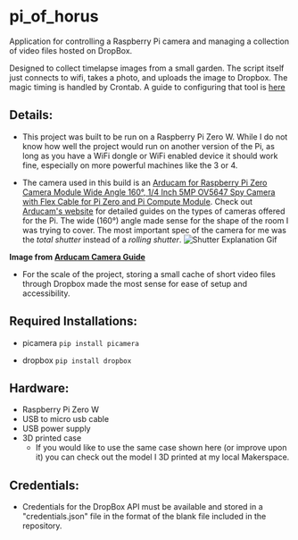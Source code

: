 # pi_of_horus

 Application for controlling a Raspberry Pi camera and managing a collection of video files hosted on DropBox.

 Designed to collect timelapse images from a small garden. The script itself just connects to wifi, takes a photo, and uploads the image to Dropbox. The magic timing is handled by Crontab. A guide to configuring that tool is [here](https://www.codementor.io/@gergelykovcs/how-to-run-and-schedule-python-scripts-on-raspberry-pi-n2clhe3kp)

## Details:

- This project was built to be run on a Raspberry Pi Zero W. While I do not know how well the project would run on another version of the Pi, as long as you have a WiFi dongle or WiFi enabled device it should work fine, especially on more powerful machines like the 3 or 4.

- The camera used in this build is an [Arducam for Raspberry Pi Zero Camera Module Wide Angle 160°, 1/4 Inch 5MP OV5647 Spy Camera with Flex Cable for Pi Zero and Pi Compute Module](https://www.amazon.com/dp/B07TB3CHZ3/ref=cm_sw_em_r_mt_dp_U_n3WtEb5S1FW74). Check out [Arducam's website](https://www.arducam.com/) for detailed guides on the types of cameras offered for the Pi. The wide (160°) angle made sense for the shape of the room I was trying to cover. The most important spec of the camera for me was the *total shutter* instead of a *rolling shutter*.
 ![Shutter Explanation Gif](https://www.arducam.com/wp-content/uploads/2019/11/Rolling-Shutter-and-total-shutter.gif)

 **Image from [Arducam Camera Guide](https://www.arducam.com/choose-camera-modules-raspberry-pi-jetson-nano-guide/)**

- For the scale of the project, storing a small cache of short video files through Dropbox made the most sense for ease of setup and accessibility.

## Required Installations:

-  picamera
`pip install picamera`

- dropbox
`pip install dropbox`

## Hardware:

- Raspberry Pi Zero W
- USB to micro usb cable
- USB power supply
- 3D printed case
  - If you would like to use the same case shown here (or improve upon it) you can check out the model I 3D printed at my local Makerspace.

## Credentials:
- Credentials for the DropBox API must be available and stored in a "credentials.json" file in the format of the blank file included in the repository.
